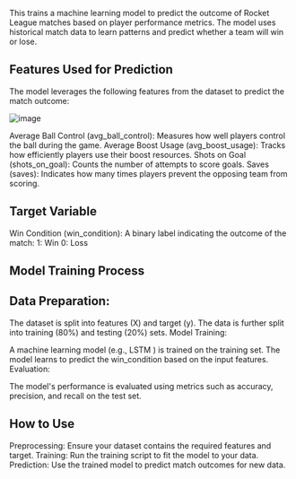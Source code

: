 This trains a machine learning model to predict the outcome of Rocket League matches based on player performance metrics. The model uses historical match data to learn patterns and predict whether a team will win or lose.

## Features Used for Prediction
The model leverages the following features from the dataset to predict the match outcome:

![image](https://github.com/user-attachments/assets/b892c4a7-355a-43e8-af02-528a08453d73)



Average Ball Control (avg_ball_control): Measures how well players control the ball during the game.
Average Boost Usage (avg_boost_usage): Tracks how efficiently players use their boost resources.
Shots on Goal (shots_on_goal): Counts the number of attempts to score goals.
Saves (saves): Indicates how many times players prevent the opposing team from scoring.

## Target Variable
Win Condition (win_condition): A binary label indicating the outcome of the match:
1: Win
0: Loss

## Model Training Process
## Data Preparation:

The dataset is split into features (X) and target (y).
The data is further split into training (80%) and testing (20%) sets.
Model Training:

A machine learning model (e.g., LSTM ) is trained on the training set.
The model learns to predict the win_condition based on the input features.
Evaluation:

The model's performance is evaluated using metrics such as accuracy, precision, and recall on the test set.

## How to Use
Preprocessing: Ensure your dataset contains the required features and target.
Training: Run the training script to fit the model to your data.
Prediction: Use the trained model to predict match outcomes for new data.

